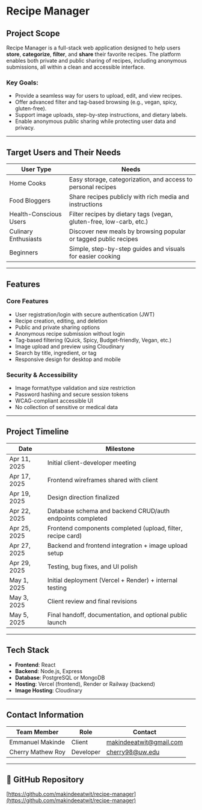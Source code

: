 # Recipe Manager

## Project Scope

Recipe Manager is a full-stack web application designed to help users **store**, **categorize**, **filter**, and **share** their favorite recipes. The platform enables both private and public sharing of recipes, including anonymous submissions, all within a clean and accessible interface.

### Key Goals:
- Provide a seamless way for users to upload, edit, and view recipes.
- Offer advanced filter and tag-based browsing (e.g., vegan, spicy, gluten-free).
- Support image uploads, step-by-step instructions, and dietary labels.
- Enable anonymous public sharing while protecting user data and privacy.

---

## Target Users and Their Needs

| User Type              | Needs                                                                 |
|------------------------|-----------------------------------------------------------------------|
| Home Cooks             | Easy storage, categorization, and access to personal recipes          |
| Food Bloggers          | Share recipes publicly with rich media and instructions              |
| Health-Conscious Users| Filter recipes by dietary tags (vegan, gluten-free, low-carb, etc.)   |
| Culinary Enthusiasts   | Discover new meals by browsing popular or tagged public recipes       |
| Beginners              | Simple, step-by-step guides and visuals for easier cooking            |

---

## Features

### Core Features
- User registration/login with secure authentication (JWT)
- Recipe creation, editing, and deletion
- Public and private sharing options
- Anonymous recipe submission without login
- Tag-based filtering (Quick, Spicy, Budget-friendly, Vegan, etc.)
- Image upload and preview using Cloudinary
- Search by title, ingredient, or tag
- Responsive design for desktop and mobile

### Security & Accessibility
- Image format/type validation and size restriction
- Password hashing and secure session tokens
- WCAG-compliant accessible UI
- No collection of sensitive or medical data

---

## Project Timeline

| Date         | Milestone                                                       |
|--------------|------------------------------------------------------------------|
| Apr 11, 2025 | Initial client-developer meeting                                 |
| Apr 17, 2025 | Frontend wireframes shared with client                           |
| Apr 19, 2025 | Design direction finalized                                       |
| Apr 22, 2025 | Database schema and backend CRUD/auth endpoints completed        |
| Apr 25, 2025 | Frontend components completed (upload, filter, recipe card)      |
| Apr 27, 2025 | Backend and frontend integration + image upload setup            |
| Apr 29, 2025 | Testing, bug fixes, and UI polish                                |
| May 1, 2025  | Initial deployment (Vercel + Render) + internal testing          |
| May 3, 2025  | Client review and final revisions                                |
| May 5, 2025  | Final handoff, documentation, and optional public launch         |

---

## Tech Stack

- **Frontend**: React
- **Backend**: Node.js, Express
- **Database**: PostgreSQL or MongoDB
- **Hosting**: Vercel (frontend), Render or Railway (backend)
- **Image Hosting**: Cloudinary

---

## Contact Information

| Team Member        | Role     | Contact                      |
|--------------------|----------|------------------------------|
| Emmanuel Makinde   | Client   | [makindeeatwit@gmail.com](mailto:makindeeatwit@gmail.com) |
| Cherry Mathew Roy  | Developer| [cherry98@uw.edu](mailto:cherry98@uw.edu)|

---

## 🔗 GitHub Repository

[https://github.com/makindeeatwit/recipe-manager](https://github.com/makindeeatwit/recipe-manager)
